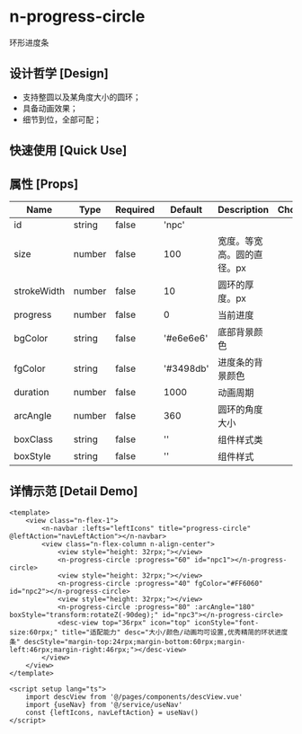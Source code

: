 # n-progress-circle

环形进度条

## 设计哲学 [Design]

- 支持整圆以及某角度大小的圆环；
- 具备动画效果；
- 细节到位，全部可配；

## 快速使用 [Quick Use]



## 属性 [Props]

| Name | Type | Required | Default | Description | Choices |
| --- | --- | --- | --- | --- | --- |
| id | string | false | 'npc' |  |  | 
| size | number | false | 100 | 宽度。等宽高。圆的直径。px |  | 
| strokeWidth | number | false | 10 | 圆环的厚度。px |  | 
| progress | number | false | 0 | 当前进度 |  | 
| bgColor | string | false | '#e6e6e6' | 底部背景颜色 |  | 
| fgColor | string | false | '#3498db' | 进度条的背景颜色 |  | 
| duration | number | false | 1000 | 动画周期 |  | 
| arcAngle | number | false | 360 | 圆环的角度大小 |  | 
| boxClass | string | false | '' | 组件样式类 |  | 
| boxStyle | string | false | '' | 组件样式 |  | 

## 详情示范 [Detail Demo]



```vue
<template>
	<view class="n-flex-1">
		<n-navbar :lefts="leftIcons" title="progress-circle" @leftAction="navLeftAction"></n-navbar>
		<view class="n-flex-column n-align-center">
			<view style="height: 32rpx;"></view>
			<n-progress-circle :progress="60" id="npc1"></n-progress-circle>
			<view style="height: 32rpx;"></view>
			<n-progress-circle :progress="40" fgColor="#FF6060" id="npc2"></n-progress-circle>
			<view style="height: 32rpx;"></view>
			<n-progress-circle :progress="80" :arcAngle="180" boxStyle="transform:rotateZ(-90deg);" id="npc3"></n-progress-circle>
			<desc-view top="36rpx" icon="top" iconStyle="font-size:60rpx;" title="适配能力" desc="大小/颜色/动画均可设置,优秀精简的环状进度条" descStyle="margin-top:24rpx;margin-bottom:60rpx;margin-left:46rpx;margin-right:46rpx;"></desc-view>
		</view>
	</view>
</template>

<script setup lang="ts">
	import descView from '@/pages/components/descView.vue'
	import {useNav} from '@/service/useNav'
	const {leftIcons, navLeftAction} = useNav()
</script>
```

<DemoFrame src="https://www.redou.vip/nprox/#/pages/display/progress-circle" />
